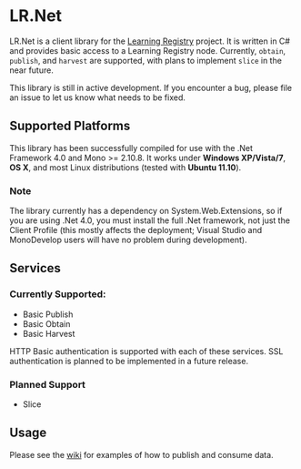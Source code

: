 # LR.Net

LR.Net is a client library for the [Learning Registry](http://github.com/LearningRegistry/LearningRegistry.git) project. It is written in C# and provides basic access to a Learning Registry node. Currently, `obtain`, `publish`, and `harvest` are supported, with plans to implement `slice` in the near future.

This library is still in active development. If you encounter a bug, please file an issue to let us
know what needs to be fixed.

## Supported Platforms

This library has been successfully compiled for use with the .Net Framework 4.0 and Mono >= 2.10.8. It works under 
**Windows XP/Vista/7**, **OS X**, and most Linux distributions (tested with **Ubuntu 11.10**).

### Note

The library currently has a dependency on System.Web.Extensions, so if you are using .Net 4.0, you must 
install the full .Net framework, not just the Client Profile (this mostly affects the deployment; Visual Studio
and MonoDevelop users will have no problem during development).

## Services

### Currently Supported:
- Basic Publish
- Basic Obtain
- Basic Harvest

HTTP Basic authentication is supported with each of these services. SSL authentication is planned to be implemented
in a future release.

### Planned Support
- Slice

## Usage 
Please see the [wiki](http://github.com/adlnet/LR.Net/wiki) for examples of how to publish and consume data.
